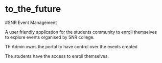 # to_the_future

#SNR Event Management

A user friendly application for the students community to enroll themselves to explore events organised by SNR college.

Th Admin owns the portal to have control over the events created

The students have the access to enroll themselves.
